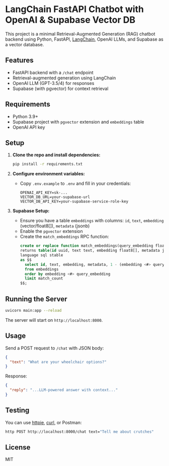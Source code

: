 # LangChain FastAPI Chatbot with OpenAI & Supabase Vector DB

This project is a minimal Retrieval-Augmented Generation (RAG) chatbot backend using Python, FastAPI, [LangChain](https://python.langchain.com/), OpenAI LLMs, and Supabase as a vector database.

## Features
- FastAPI backend with a `/chat` endpoint
- Retrieval-augmented generation using LangChain
- OpenAI LLM (GPT-3.5/4) for responses
- Supabase (with pgvector) for context retrieval

## Requirements
- Python 3.9+
- Supabase project with `pgvector` extension and `embeddings` table
- OpenAI API key

## Setup

1. **Clone the repo and install dependencies:**
   ```bash
   pip install -r requirements.txt
   ```

2. **Configure environment variables:**
   - Copy `.env.example` to `.env` and fill in your credentials:
     ```
     OPENAI_API_KEY=sk-...
     VECTOR_DB_URL=your-supabase-url
     VECTOR_DB_API_KEY=your-supabase-service-role-key
     ```

3. **Supabase Setup:**
   - Ensure you have a table `embeddings` with columns: `id`, `text`, `embedding` (vector/float8[]), `metadata` (jsonb)
   - Enable the `pgvector` extension
   - Create the `match_embeddings` RPC function:
     ```sql
     create or replace function match_embeddings(query_embedding float8[], match_count int)
     returns table(id uuid, text text, embedding float8[], metadata jsonb, similarity float8)
     language sql stable
     as $$
       select id, text, embedding, metadata, 1 - (embedding <#> query_embedding) as similarity
       from embeddings
       order by embedding <#> query_embedding
       limit match_count
     $$;
     ```

## Running the Server

```bash
uvicorn main:app --reload
```

The server will start on `http://localhost:8000`.

## Usage

Send a POST request to `/chat` with JSON body:
```json
{
  "text": "What are your wheelchair options?"
}
```
Response:
```json
{
  "reply": "...LLM-powered answer with context..."
}
```

## Testing
You can use [httpie](https://httpie.io/), [curl](https://curl.se/), or Postman:
```bash
http POST http://localhost:8000/chat text="Tell me about crutches"
```

## License
MIT
